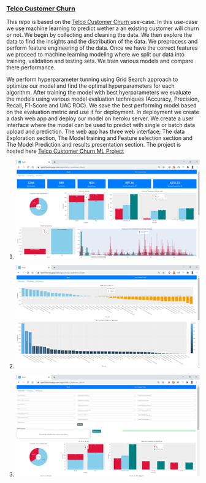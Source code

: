 ### <a href="https://qaml.herokuapp.com/apps/telco_customer_churn" target="blank">Telco Customer Churn</a>
This repo is based on the <a href="https://qaml.herokuapp.com/apps/telco_customer_churn" target="blank">Telco Customer Churn </a>use-case. In this use-case we use machine learning to predict wether a an existing customer will churn or not.
We begin by collecting and cleaning the data. We then explore the data to find the insights and the distribution of the data. We preprocess and perform feature engineering of the data.
Once we have the correct features we proceed to machine learning modeling where we split our data into training, validation and testing sets. We train various models and compare there performance. <br>

We perform hyperparameter tunning using Grid Search approach to optimize our model and find the optimal hyperparameters for each algorithm. After training the model with best hyerparameters we evaluate the models 
using various model evaluation techniques (Accuracy, Precision, Recall, F1-Score and UAC ROC). We save the best performing model based on the evaluation metric and use it for deployment.
In deployment we create a dash web app and deploy our model on heroku server. We create a user interface where the model can be used to predict with single or batch data upload and prediction.
The web app has three web interface; The data Exploration section, The Model training and Feature selection section and The Model Prediction and results presentation section.
The project is hosted here <a href="https://qaml.herokuapp.com/apps/telco_customer_churn" target="blank">Telco Customer Churn ML Project</a>
1. ![Telco Customer Churn Data Exploration](https://raw.githubusercontent.com/SammyOngaya/Customer-Churn-Prediction/master/Notebooks/Churn%20Models/Telco%20Customer%20Churn%20Data%20Exploration.PNG)

2. ![Telco Customer Churn Modeling](https://raw.githubusercontent.com/SammyOngaya/Customer-Churn-Prediction/master/Notebooks/Churn%20Models/Telco%20Customer%20Churn%20ML%20Modeling.PNG)


3. ![Telco Customer Churn Model Prediction and Results Presentation](https://github.com/SammyOngaya/Customer-Churn-Prediction/blob/master/Notebooks/Churn%20Models/Telco%20Customer%20Churn%20Model%20Prediction.PNG?raw=true)
